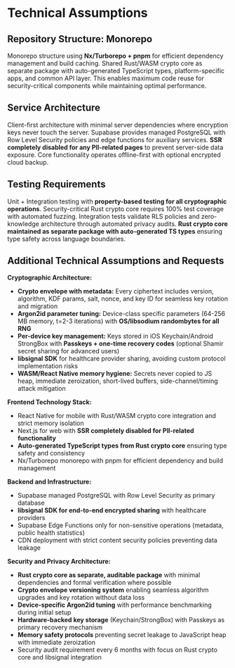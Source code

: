 # Technical Assumptions

## Repository Structure: Monorepo

Monorepo structure using **Nx/Turborepo + pnpm** for efficient dependency management and build caching. Shared Rust/WASM crypto core as separate package with auto-generated TypeScript types, platform-specific apps, and common API layer. This enables maximum code reuse for security-critical components while maintaining optimal performance.

## Service Architecture

Client-first architecture with minimal server dependencies where encryption keys never touch the server. Supabase provides managed PostgreSQL with Row Level Security policies and edge functions for auxiliary services. **SSR completely disabled for any PII-related pages** to prevent server-side data exposure. Core functionality operates offline-first with optional encrypted cloud backup.

## Testing Requirements

Unit + Integration testing with **property-based testing for all cryptographic operations**. Security-critical Rust crypto core requires 100% test coverage with automated fuzzing. Integration tests validate RLS policies and zero-knowledge architecture through automated privacy audits. **Rust crypto core maintained as separate package with auto-generated TS types** ensuring type safety across language boundaries.

## Additional Technical Assumptions and Requests

**Cryptographic Architecture:**

- **Crypto envelope with metadata:** Every ciphertext includes version, algorithm, KDF params, salt, nonce, and key ID for seamless key rotation and migration
- **Argon2id parameter tuning:** Device-class specific parameters (64-256 MB memory, t=2-3 iterations) with **OS/libsodium randombytes for all RNG**
- **Per-device key management:** Keys stored in iOS Keychain/Android StrongBox with **Passkeys + one-time recovery codes** (optional Shamir secret sharing for advanced users)
- **libsignal SDK** for healthcare provider sharing, avoiding custom protocol implementation risks
- **WASM/React Native memory hygiene:** Secrets never copied to JS heap, immediate zeroization, short-lived buffers, side-channel/timing attack mitigation

**Frontend Technology Stack:**

- React Native for mobile with Rust/WASM crypto core integration and strict memory isolation
- Next.js for web with **SSR completely disabled for PII-related functionality**
- **Auto-generated TypeScript types from Rust crypto core** ensuring type safety and consistency
- Nx/Turborepo monorepo with pnpm for efficient dependency and build management

**Backend and Infrastructure:**

- Supabase managed PostgreSQL with Row Level Security as primary database
- **libsignal SDK for end-to-end encrypted sharing** with healthcare providers
- Supabase Edge Functions only for non-sensitive operations (metadata, public health statistics)
- CDN deployment with strict content security policies preventing data leakage

**Security and Privacy Architecture:**

- **Rust crypto core as separate, auditable package** with minimal dependencies and formal verification where possible
- **Crypto envelope versioning system** enabling seamless algorithm upgrades and key rotation without data loss
- **Device-specific Argon2id tuning** with performance benchmarking during initial setup
- **Hardware-backed key storage** (Keychain/StrongBox) with Passkeys as primary recovery mechanism
- **Memory safety protocols** preventing secret leakage to JavaScript heap with immediate zeroization
- Security audit requirement every 6 months with focus on Rust crypto core and libsignal integration
